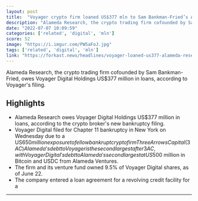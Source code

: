 ```yaml
---
layout: post
title:  "Voyager crypto firm loaned US$377 mln to Sam Bankman-Fried’s Alameda Research"
description: "Alameda Research, the crypto trading firm cofounded by Sam Bankman-Fried, owes Voyager Digital Holdings US$377 million in loans, according to Voyager's filing."
date: "2022-07-07 10:09:59"
categories: ['related', 'digital', 'mln']
score: 52
image: "https://i.imgur.com/PW5aFoJ.jpg"
tags: ['related', 'digital', 'mln']
link: "https://forkast.news/headlines/voyager-loaned-us377-alameda-research/"
---
```


Alameda Research, the crypto trading firm cofounded by Sam Bankman-Fried, owes Voyager Digital Holdings US$377 million in loans, according to Voyager's filing.

## Highlights

- Alameda Research owes Voyager Digital Holdings US$377 million in loans, according to the crypto broker's new bankruptcy filing.
- Voyager Digital filed for Chapter 11 bankruptcy in New York on Wednesday due to a US$650 million exposure to fellow bankrupt crypto firm Three Arrows Capital (3AC) Alameda’s debt to Voyager is the second largest after 3AC, with Voyager Digital's debt to Alameda's second largest at US$500 million in Bitcoin and USDC from Alameda Ventures.
- The firm and its venture fund owned 9.5% of Voyager Digital shares, as of June 22.
- The company entered a loan agreement for a revolving credit facility for a

---
